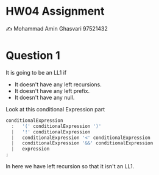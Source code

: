 # HW04 Assignment

✍️ Mohammad Amin Ghasvari 97521432

# Question 1

It is going to be an LL1 if 

- It doesn't have any left recursions.
- It doesn't have any left prefix.
- It doesn't have any null.

Look at this conditional Expression part

```go
conditionalExpression
  :   '(' conditionalExpression ')'
  |   '!' conditionalExpression
  |   conditionalExpression '<' conditionalExpression
  |   conditionalExpression '&&' conditionalExpression
  |   expression
;
```

In here we have left recursion so that it isn't an LL1.